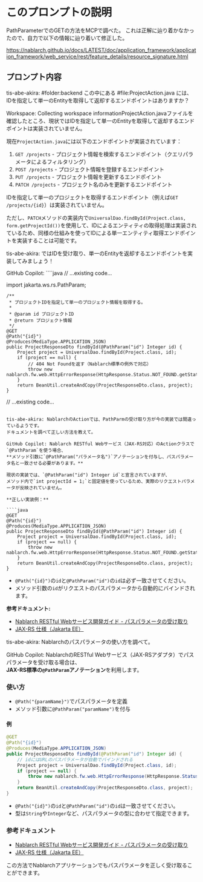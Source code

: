# このプロンプトの説明

PathParameterでのGETの方法をMCPで調べた。
これは正解に辿り着かなかったので、自力で以下の情報に辿り着いて修正した。

https://nablarch.github.io/docs/LATEST/doc/application_framework/application_framework/web_service/rest/feature_details/resource_signature.html


## プロンプト内容

tis-abe-akira: #folder:backend この中にある
#file:ProjectAction.java には、IDを指定して単一のEntityを取得して返却するエンドポイントはありますか？

Workspace: Collecting workspace informationProjectAction.javaファイルを確認したところ、現状ではIDを指定して単一のEntityを取得して返却するエンドポイントは実装されていません。

現在`ProjectAction.java`には以下のエンドポイントが実装されています：

1. `GET /projects` - プロジェクト情報を検索するエンドポイント（クエリパラメータによるフィルタリング）
2. `POST /projects` - プロジェクト情報を登録するエンドポイント
3. `PUT /projects` - プロジェクト情報を更新するエンドポイント
4. `PATCH /projects` - プロジェクト名のみを更新するエンドポイント

IDを指定して単一のプロジェクトを取得するエンドポイント（例えば`GET /projects/{id}`）は実装されていません。

ただし、`PATCH`メソッドの実装内で`UniversalDao.findById(Project.class, form.getProjectId())`を使用して、IDによるエンティティの取得処理は実装されているため、同様の仕組みを使ってIDによる単一エンティティ取得エンドポイントを実装することは可能です。

tis-abe-akira: ではIDを受け取り、単一のEntityを返却するエンドポイントを実装してみましょう！

GitHub Copilot: ````java
// ...existing code...

import jakarta.ws.rs.PathParam;

    /**
     * プロジェクトIDを指定して単一のプロジェクト情報を取得する。
     *
     * @param id プロジェクトID
     * @return プロジェクト情報
     */
    @GET
    @Path("{id}")
    @Produces(MediaType.APPLICATION_JSON)
    public ProjectResponseDto findById(@PathParam("id") Integer id) {
        Project project = UniversalDao.findById(Project.class, id);
        if (project == null) {
            // 404 Not Foundを返す（Nablarch標準の例外で対応）
            throw new nablarch.fw.web.HttpErrorResponse(HttpResponse.Status.NOT_FOUND.getStatusCode());
        }
        return BeanUtil.createAndCopy(ProjectResponseDto.class, project);
    }

// ...existing code...
````

tis-abe-akira: NablarchのActionでは、PathParmの受け取り方が今の実装では間違っているようです。
ドキュメントを調べて正しい方法を教えて。

GitHub Copilot: Nablarch RESTful Webサービス（JAX-RS対応）のActionクラスで`@PathParam`を使う場合、  
**メソッド引数に`@PathParam("パラメータ名")`アノテーションを付与し、パスパラメータ名と一致させる必要があります。**

現状の実装では、`@PathParam("id") Integer id`と宣言されていますが、  
メソッド内で`int projectId = 1;`と固定値を使っているため、実際のリクエストパラメータが反映されていません。

**正しい実装例：**

````java
@GET
@Path("{id}")
@Produces(MediaType.APPLICATION_JSON)
public ProjectResponseDto findById(@PathParam("id") Integer id) {
    Project project = UniversalDao.findById(Project.class, id);
    if (project == null) {
        throw new nablarch.fw.web.HttpErrorResponse(HttpResponse.Status.NOT_FOUND.getStatusCode());
    }
    return BeanUtil.createAndCopy(ProjectResponseDto.class, project);
}
````

- `@Path("{id}")`の`id`と`@PathParam("id")`の`id`は必ず一致させてください。
- メソッド引数の`id`がリクエストのパスパラメータから自動的にバインドされます。

**参考ドキュメント:**
- [Nablarch RESTful Webサービス開発ガイド - パスパラメータの受け取り](https://nablarch.github.io/docs/LATEST/doc/application_framework/adaptors/jaxrs/jaxrs.html#path-parameter)
- [JAX-RS 仕様（Jakarta EE）](https://jakarta.ee/specifications/restful-ws/3.0/jakarta-restful-ws-spec-3.0.html#pathparam)

tis-abe-akira: Nablarchのパスパラメータの使い方を調べて。

GitHub Copilot: NablarchのRESTful Webサービス（JAX-RSアダプタ）でパスパラメータを受け取る場合は、  
**JAX-RS標準の`@PathParam`アノテーション**を利用します。

### 使い方

- `@Path("{paramName}")`でパスパラメータを定義
- メソッド引数に`@PathParam("paramName")`を付与

#### 例

````java
@GET
@Path("{id}")
@Produces(MediaType.APPLICATION_JSON)
public ProjectResponseDto findById(@PathParam("id") Integer id) {
    // idにはURLのパスパラメータが自動でバインドされる
    Project project = UniversalDao.findById(Project.class, id);
    if (project == null) {
        throw new nablarch.fw.web.HttpErrorResponse(HttpResponse.Status.NOT_FOUND.getStatusCode());
    }
    return BeanUtil.createAndCopy(ProjectResponseDto.class, project);
}
````

- `@Path("{id}")`の`id`と`@PathParam("id")`の`id`は一致させてください。
- 型は`String`や`Integer`など、パスパラメータの型に合わせて指定できます。

### 参考ドキュメント

- [Nablarch RESTful Webサービス開発ガイド - パスパラメータの受け取り](https://nablarch.github.io/docs/LATEST/doc/application_framework/adaptors/jaxrs/jaxrs.html#path-parameter)
- [JAX-RS 仕様（Jakarta EE）](https://jakarta.ee/specifications/restful-ws/3.0/jakarta-restful-ws-spec-3.0.html#pathparam)

この方法でNablarchアプリケーションでもパスパラメータを正しく受け取ることができます。
